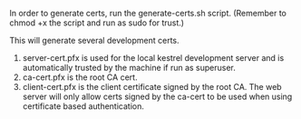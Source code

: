 In order to generate certs, run the generate-certs.sh script. (Remember to chmod +x the script and run as sudo for trust.)

This will generate several development certs.
1. server-cert.pfx is used for the local kestrel development server and is automatically trusted by the machine if run as superuser.
2. ca-cert.pfx is the root CA cert.
3. client-cert.pfx is the client certificate signed by the root CA. The web server will only allow certs signed by the ca-cert to be used when using certificate based authentication.